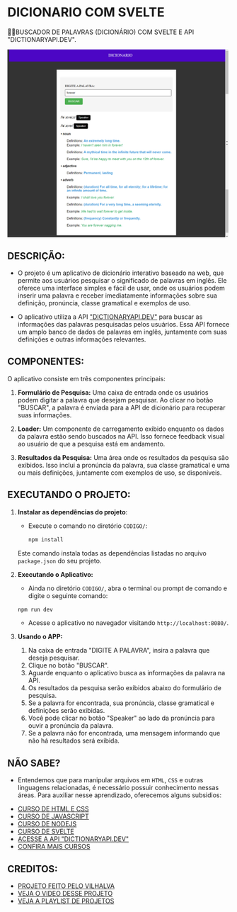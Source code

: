# DICIONARIO COM SVELTE
👨‍🏫BUSCADOR DE PALAVRAS (DICIONÁRIO) COM SVELTE E API "DICTIONARYAPI.DEV".

<img src="./IMAGENS/FOTO_1.png" align="center" width="500"> <br> 
<img src="./IMAGENS/FOTO_2.png" align="center" width="500"> <br> 

## DESCRIÇÃO:
- O projeto é um aplicativo de dicionário interativo baseado na web, que permite aos usuários pesquisar o significado de palavras em inglês. Ele oferece uma interface simples e fácil de usar, onde os usuários podem inserir uma palavra e receber imediatamente informações sobre sua definição, pronúncia, classe gramatical e exemplos de uso.

- O aplicativo utiliza a API ["DICTIONARYAPI.DEV"](https://dictionaryapi.dev/) para buscar as informações das palavras pesquisadas pelos usuários. Essa API fornece um amplo banco de dados de palavras em inglês, juntamente com suas definições e outras informações relevantes.

## COMPONENTES:
O aplicativo consiste em três componentes principais:

1. **Formulário de Pesquisa:** Uma caixa de entrada onde os usuários podem digitar a palavra que desejam pesquisar. Ao clicar no botão "BUSCAR", a palavra é enviada para a API de dicionário para recuperar suas informações.

2. **Loader:** Um componente de carregamento exibido enquanto os dados da palavra estão sendo buscados na API. Isso fornece feedback visual ao usuário de que a pesquisa está em andamento.

3. **Resultados da Pesquisa:** Uma área onde os resultados da pesquisa são exibidos. Isso inclui a pronúncia da palavra, sua classe gramatical e uma ou mais definições, juntamente com exemplos de uso, se disponíveis.

## EXECUTANDO O PROJETO:
1. **Instalar as dependências do projeto**:
   - Execute o comando no diretório `CODIGO/`:
     ```cmd
     npm install
     ```
   Este comando instala todas as dependências listadas no arquivo `package.json` do seu projeto. 

2. **Executando o Aplicativo:**
   - Ainda no diretório `CODIGO/`, abra o terminal ou prompt de comando e digite o seguinte comando:
   ```bash
   npm run dev
   ```
   - Acesse o aplicativo no navegador visitando `http://localhost:8080/`.

3. **Usando o APP:**
   1. Na caixa de entrada "DIGITE A PALAVRA", insira a palavra que deseja pesquisar.
   2. Clique no botão "BUSCAR".
   3. Aguarde enquanto o aplicativo busca as informações da palavra na API.
   4. Os resultados da pesquisa serão exibidos abaixo do formulário de pesquisa.
   5. Se a palavra for encontrada, sua pronúncia, classe gramatical e definições serão exibidas.
   6. Você pode clicar no botão "Speaker" ao lado da pronúncia para ouvir a pronúncia da palavra.
   7. Se a palavra não for encontrada, uma mensagem informando que não há resultados será exibida.
   
## NÃO SABE?
- Entendemos que para manipular arquivos em `HTML`, `CSS` e outras linguagens relacionadas, é necessário possuir conhecimento nessas áreas. Para auxiliar nesse aprendizado, oferecemos alguns subsidios:
* [CURSO DE HTML E CSS](https://github.com/VILHALVA/CURSO-DE-HTML-E-CSS)
* [CURSO DE JAVASCRIPT](https://github.com/VILHALVA/CURSO-DE-JAVASCRIPT)
* [CURSO DE NODEJS](https://github.com/VILHALVA/CURSO-DE-NODEJS)
* [CURSO DE SVELTE](https://github.com/VILHALVA/CURSO-DE-SVELTE)
* [ACESSE A API "DICTIONARYAPI.DEV"](https://dictionaryapi.dev/)
* [CONFIRA MAIS CURSOS](https://github.com/VILHALVA?tab=repositories&q=+topic:CURSO)

## CREDITOS:
- [PROJETO FEITO PELO VILHALVA](https://github.com/VILHALVA)
- [VEJA O VIDEO DESSE PROJETO](https://youtu.be/pa-A2g0wxPs?si=iReqNr23jzCHZAB1)
- [VEJA A PLAYLIST DE PROJETOS](https://youtube.com/playlist?list=PLVGpQnv1Jm4zF85nLVJU2hvqg3CBa6QQd&si=64Ou6dIY4dYhOlEd)



